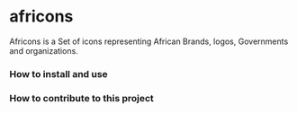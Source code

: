 # africons
Africons is a Set of icons representing African Brands, logos, Governments and organizations.

### How to install and use

### How to contribute to this project
